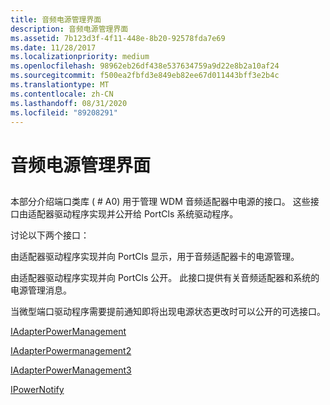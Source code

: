 ```yaml
---
title: 音频电源管理界面
description: 音频电源管理界面
ms.assetid: 7b123d3f-4f11-448e-8b20-92578fda7e69
ms.date: 11/28/2017
ms.localizationpriority: medium
ms.openlocfilehash: 98962eb26df438e537634759a9d22e8b2a10af24
ms.sourcegitcommit: f500ea2fbfd3e849eb82ee67d011443bff3e2b4c
ms.translationtype: MT
ms.contentlocale: zh-CN
ms.lasthandoff: 08/31/2020
ms.locfileid: "89208291"
---
```

# <a name="audio-power-management-interfaces"></a>音频电源管理界面


## <span id="ddk_audio_power_management_interfaces_ks"></span><span id="DDK_AUDIO_POWER_MANAGEMENT_INTERFACES_KS"></span>


本部分介绍端口类库 ( # A0) 用于管理 WDM 音频适配器中电源的接口。 这些接口由适配器驱动程序实现并公开给 PortCls 系统驱动程序。

讨论以下两个接口：

由适配器驱动程序实现并向 PortCls 显示，用于音频适配器卡的电源管理。

由适配器驱动程序实现并向 PortCls 公开。 此接口提供有关音频适配器和系统的电源管理消息。

当微型端口驱动程序需要提前通知即将出现电源状态更改时可以公开的可选接口。

[IAdapterPowerManagement](/windows-hardware/drivers/ddi/portcls/nn-portcls-iadapterpowermanagement)

[IAdapterPowermanagement2](/windows-hardware/drivers/ddi/portcls/nn-portcls-iadapterpowermanagement2)

[IAdapterPowerManagement3](/windows-hardware/drivers/ddi/portcls/nn-portcls-iadapterpowermanagement3)

[IPowerNotify](/windows-hardware/drivers/ddi/portcls/nn-portcls-ipowernotify)

 

